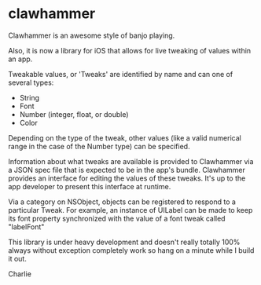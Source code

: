 clawhammer
==========

Clawhammer is an awesome style of banjo playing.

Also, it is now a library for iOS that allows for live tweaking of values within an app.

Tweakable values, or 'Tweaks' are identified by name and can one of several types:

 - String
 - Font
 - Number (integer, float, or double)
 - Color
 
Depending on the type of the tweak, other values (like a valid numerical range in the case of the Number type) can be specified.

Information about what tweaks are available is provided to Clawhammer via a JSON spec file that is expected to be in the app's bundle. Clawhammer provides an interface for editing the values of these tweaks. It's up to the app developer to present this interface at runtime.

Via a category on NSObject, objects can be registered to respond to a particular Tweak. For example, an instance of UILabel can be made to keep its font property synchronized with the value of a font tweak called "labelFont"

This library is under heavy development and doesn't really totally 100% always without exception completely work so hang on a minute while I build it out.

Charlie
